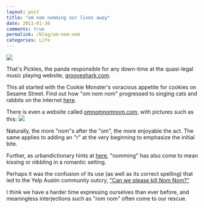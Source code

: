 ```yaml
---
layout: post
title: "om nom nomming our lives away"
date: 2011-01-30
comments: true
permalink: /blog/om-nom-nom
categories: Life
---
```


<img src="http://readncode.com/media/images/blog/pickles.png" />

That's Pickles, the panda responsible for any down-time at the
quasi-legal music playing website, <a target="blank"
href="http://grooveshark.com">grooveshark.com</a>.

This all started with the Cookie Monster's voracious appetite for
cookies on Sesame Street. Find out how "om nom nom" progressed to
singing cats and rabbits on the internet <a target="blank"
href="http://www.youtube.com/watch?v=CYsi7Ro9ljQ&NR=1">here</a>.

There is even a website called <a target="blank"
href="http://omnomnomnom.com">omnomnomnom.com</a>, with pictures such as
this: <img src="http://readncode.com/media/images/blog/blimp.jpg" />

Naturally, the more "nom"s after the "om", the more enjoyable the act.
The same applies to adding an "r" at the very beginning to emphasize the
initial bite.

Further, as urbandictionary hints at <a target="blank"
href="http://www.urbandictionary.com/define.php?term=nomming">here</a>,
"nomming" has also come to mean kissing or nibbling in a romantic
setting.

Perhaps it was the confusion of its use (as well as its correct
spelling) that led to the Yelp Austin community outcry, <a
target="blank" href="http://www.yelp.com/topic/austin-can-we-please-kill-nom-nom">"Can
we please kill Nom Nom?"</a>

I think we have a harder time expressing ourselves than ever before, and
meaningless interjections such as "rom nom" often come to our rescue.

